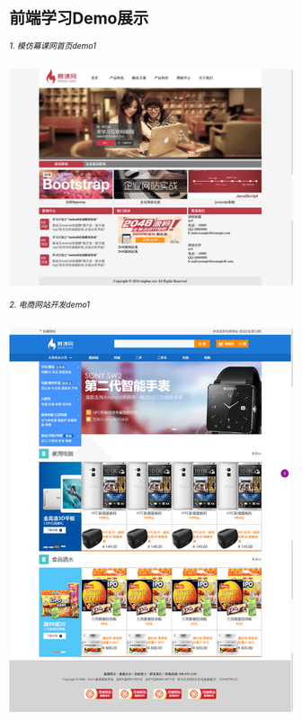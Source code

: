 # 前端学习Demo展示


###### 1. 模仿幕课网首页demo1
![demo1.png](/images/demo1.png)


###### 2. 电商网站开发demo1
![demo2.png](/images/demo2.png)
